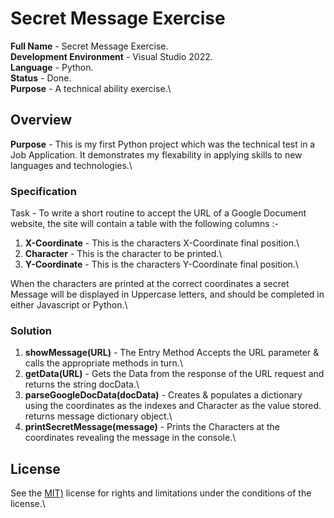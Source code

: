 # Secret Message Exercise
**Full Name** - Secret Message Exercise.\
**Development Environment** - Visual Studio 2022.\
**Language**  - Python.\
**Status**    - Done.\
**Purpose**   - A technical ability exercise.\

## Overview
**Purpose** - This is my first Python project which was the technical test in a Job Application.  It demonstrates my flexability in applying skills to new languages and technologies.\

### Specification
Task - To write a short routine to accept the URL of a Google Document website, the site will contain a table with the following columns :-
1. **X-Coordinate** - This is the characters X-Coordinate final position.\
2. **Character** - This is the character to be printed.\
3. **Y-Coordinate** - This is the characters Y-Coordinate final position.\

When the characters are printed at the correct coordinates a secret Message will be displayed in Uppercase letters, and should be completed in either Javascript or Python.\

### Solution
1. **showMessage(URL)** - The Entry Method Accepts the URL parameter & calls the appropriate methods in turn.\
2. **getData(URL)** - Gets the Data from the response of the URL request and returns the string docData.\
3. **parseGoogleDocData(docData)** - Creates & populates a dictionary using the coordinates as the indexes and Character as the value stored. returns message dictionary object.\
4. **printSecretMessage(message)** - Prints the Characters at the coordinates revealing the message in the console.\

## License
See the [MIT)](LICENSE) license for rights and limitations under the conditions of the license.\

